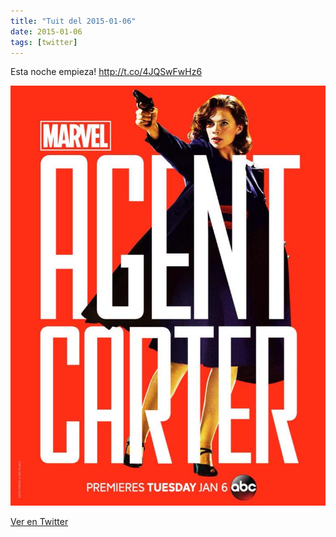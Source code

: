 ```yaml
---
title: "Tuit del 2015-01-06"
date: 2015-01-06
tags: [twitter]
---
```


Esta noche empieza! http://t.co/4JQSwFwHz6

![Imagen](/assets/images/552576642615611392-B6slhcZIgAApovy.jpg)

[Ver en Twitter](https://twitter.com/i/web/status/552576642615611392)
